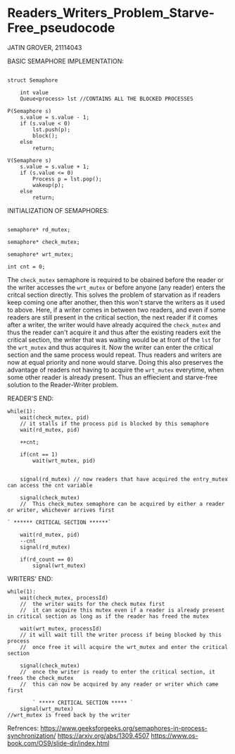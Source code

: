 # Readers_Writers_Problem_Starve-Free_pseudocode

JATIN GROVER, 21114043

BASIC SEMAPHORE IMPLEMENTATION:

```

struct Semaphore 

	int value
	Queue<process> lst //CONTAINS ALL THE BLOCKED PROCESSES

P(Semaphore s)
	s.value = s.value - 1;
	if (s.value < 0) 
		lst.push(p);
		block();
	else
		return;

V(Semaphore s)
	s.value = s.value + 1;
	if (s.value <= 0)
		Process p = lst.pop();
		wakeup(p);
	else
		return;

```

INITIALIZATION OF SEMAPHORES:
```

semaphore* rd_mutex;

semaphore* check_mutex; 

semaphore* wrt_mutex;

int cnt = 0; 

```
The `check_mutex` semaphore is required to be obained before the reader or the writer accesses the `wrt_mutex` or before anyone (any reader) enters the critcal section directly. This solves the problem of starvation as if readers keep coming one after another, then this won't starve the writers as it used to above. Here, if a writer comes in between two readers, and even if some readers are still present in the critical section, the next reader if it comes after a writer, the writer would have already acquired the `check_mutex` and thus the reader can't acquire it and thus after the existing readers exit the critical section, the writer that was waiting would be at front of the `lst` for the `wrt_mutex` and thus acquires it. Now the writer can enter the critical section and the same process would repeat. Thus readers and writers are now at equal priority and none would starve. Doing this also preserves the advantage of readers not having to acquire the `wrt_mutex` everytime, when some other reader is already present. Thus an effiecient and starve-free solution to the Reader-Writer problem.


READER'S END:

```
while(1):
    wait(check_mutex, pid)
    // it stalls if the process pid is blocked by this semaphore
    wait(rd_mutex, pid)

    ++cnt;

    if(cnt == 1)    
        wait(wrt_mutex, pid)
    
        
    signal(rd_mutex) // now readers that have acquired the entry_mutex can access the cnt variable

    signal(check_mutex)
    //  This check_mutex semaphore can be acquired by either a reader or writer, whichever arrives first

` ****** CRITICAL SECTION ******`

    wait(rd_mutex, pid)
    --cnt
    signal(rd_mutex)

    if(rd_count == 0)
        signal(wrt_mutex)

```
WRITERS' END:
```
while(1):
    wait(check_mutex, processId)
    //  the writer waits for the check mutex first
    //  it can acquire this mutex even if a reader is already present in critical section as long as if the reader has freed the mutex

    wait(wrt_mutex, processId)
    // it will wait till the writer process if being blocked by this process
    //  once free it will acquire the wrt_mutex and enter the critical section

    signal(check_mutex)
    //  once the writer is ready to enter the critical section, it frees the check_mutex
    //  this can now be acquired by any reader or writer which came first
    
        ` ***** CRITICAL SECTION ***** `
    signal(wrt_mutex)
//wrt_mutex is freed back by the writer

```


Refrences:
https://www.geeksforgeeks.org/semaphores-in-process-synchronization/
https://arxiv.org/abs/1309.4507
https://www.os-book.com/OS9/slide-dir/index.html
